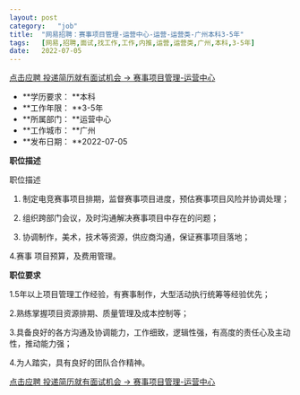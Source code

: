 ```yaml
---
layout:	post
category:	"job"
title:	"网易招聘：赛事项目管理-运营中心-运营-运营类-广州本科3-5年"
tags:	[网易,招聘,面试,找工作,工作,内推,运营,运营类,广州,本科,3-5年]
date:	2022-07-05
---
```


[点击应聘 投递简历就有面试机会 ->  赛事项目管理-运营中心](http://mobile.bole.netease.com/bole/boleDetail?id=36757&employeeId=346f03c3cda5f04c&key=all)



- **学历要求： **本科
- **工作年限： **3-5年
- **所属部门： **运营中心
- **工作城市： **广州
- **发布日期： **2022-07-05



**职位描述**

职位描述

1. 制定电竞赛事项目排期，监督赛事项目进度，预估赛事项目风险并协调处理；

2. 组织跨部门会议，及时沟通解决赛事项目中存在的问题；

3. 协调制作，美术，技术等资源，供应商沟通，保证赛事项目落地；

4.赛事 项目预算，及费用管理。







**职位要求**

1.5年以上项目管理工作经验，有赛事制作，大型活动执行统筹等经验优先；

2.熟练掌握项目资源排期、质量管理及成本控制等；

3.具备良好的各方沟通及协调能力，工作细致，逻辑性强，有高度的责任心及主动性，推动能力强；

4.为人踏实，具有良好的团队合作精神。



[点击应聘 投递简历就有面试机会 ->  赛事项目管理-运营中心](http://mobile.bole.netease.com/bole/boleDetail?id=36757&employeeId=346f03c3cda5f04c&key=all)